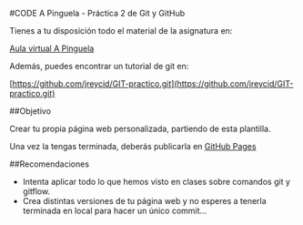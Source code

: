 
#CODE A Pinguela - Práctica 2 de Git y GitHub

Tienes a tu disposición todo el material de la asignatura en:

[Aula virtual A Pinguela](https://www.edu.xunta.gal/centros/iespinguela/aulavirtual2/)

Además, puedes encontrar un tutorial de git en: 

[https://github.com/jreycid/GIT-practico.git](https://github.com/jreycid/GIT-practico.git)

##Objetivo

 Crear tu propia página web personalizada, partiendo de esta plantilla.

Una vez la tengas terminada, deberás publicarla en [GitHub Pages](https://pages.github.com/)

##Recomendaciones

- Intenta aplicar todo lo que hemos visto en clases sobre comandos git y gitflow.
- Crea distintas versiones de tu página web y no esperes a tenerla terminada en local para hacer un único commit...


